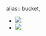 alias:: bucket,

- ![](https://peach-geographical-bat-397.mypinata.cloud/ipfs/QmXGsJkVZPj7yi5dAhMWx7FtdBoYJFeHD5erCNMGkRKpf5)
- ![](https://peach-geographical-bat-397.mypinata.cloud/ipfs/QmdJTZppM5C3H7SAy7MMjZsM7KZnLSaaQqhWYwuBEjsBuc)